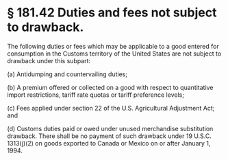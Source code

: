 # § 181.42   Duties and fees not subject to drawback.

The following duties or fees which may be applicable to a good entered for consumption in the Customs territory of the United States are not subject to drawback under this subpart: 


(a) Antidumping and countervailing duties; 


(b) A premium offered or collected on a good with respect to quantitative import restrictions, tariff rate quotas or tariff preference levels; 


(c) Fees applied under section 22 of the U.S. Agricultural Adjustment Act; and


(d) Customs duties paid or owed under unused merchandise substitution drawback. There shall be no payment of such drawback under 19 U.S.C. 1313(j)(2) on goods exported to Canada or Mexico on or after January 1, 1994. 




